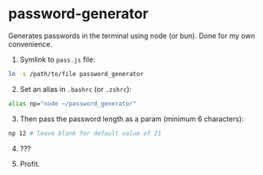 # password-generator

Generates passwords in the terminal using node (or bun). Done for my own convenience.

1. Symlink to `pass.js` file:

```bash
ln -s /path/to/file password_generator
```

2. Set an alias in `.bashrc` (or `.zshrc`):

```bash
alias np="node ~/password_generator"
```

3. Then pass the password length as a param (minimum 6 characters):

```bash
np 12 # leave blank for default value of 21
```

4. ???

5. Profit.

